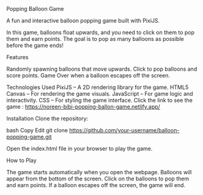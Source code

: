Popping Balloon Game


A fun and interactive balloon popping game built with PixiJS.

In this game, balloons float upwards, and you need to click on them to pop them and earn points.
The goal is to pop as many balloons as possible before the game ends!

Features

Randomly spawning balloons that move upwards.
Click to pop balloons and score points.
Game Over when a balloon escapes off the screen.


Technologies Used
PixiJS – A 2D rendering library for the game.
HTML5 Canvas – For rendering the game visuals.
JavaScript – For game logic and interactivity.
CSS – For styling the game interface.
 Click the link to see the game : https://noreen-bibi-popping-ballon-game.netlify.app/

Installation
Clone the repository:

bash
Copy
Edit
git clone https://github.com/your-username/balloon-popping-game.git

Open the index.html file in your browser to play the game.

How to Play

The game starts automatically when you open the webpage.
Balloons will appear from the bottom of the screen.
Click on the balloons to pop them and earn points.
If a balloon escapes off the screen, the game will end.


